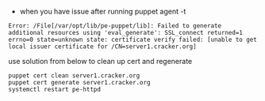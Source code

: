 * when you have issue after running puppet agent -t
```
Error: /File[/var/opt/lib/pe-puppet/lib]: Failed to generate additional resources using 'eval_generate': SSL_connect returned=1 errno=0 state=unknown state: certificate verify failed: [unable to get local issuer certificate for /CN=server1.cracker.org]
```
use solution from below to clean up cert and regenerate 
```
puppet cert clean server1.cracker.org
puppet cert generate server1.cracker.org
systemctl restart pe-httpd
```
